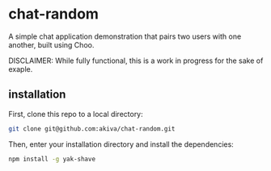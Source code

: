 # chat-random

A simple chat application demonstration that pairs two users with one 
another, built using Choo.

DISCLAIMER: While fully functional, this is a work in progress for the
sake of exaple.

## installation

First, clone this repo to a local directory:

```bash
git clone git@github.com:akiva/chat-random.git
```

Then, enter your installation directory and install the dependencies:

```bash
npm install -g yak-shave
```
